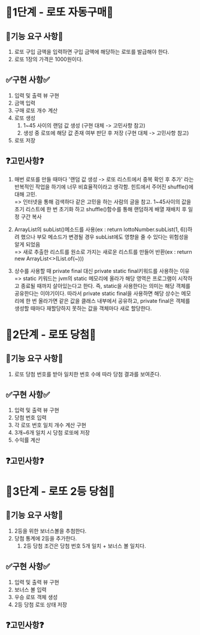 # 🚀1단계 - 로또 자동구매🚀
## 🔧기능 요구 사항🔧
1. 로또 구입 금액을 입력하면 구입 금액에 해당하는 로또를 발급해야 한다.
2. 로또 1장의 가격은 1000원이다.
## ✅구현 사항✅
1. 입력 및 출력 뷰 구현
2. 금액 입력
3. 구매 로또 개수 계산
4. 로또 생성
   1. 1~45 사이의 랜덤 값 생성 (구현 대체 -> 고민사항 참고)
   2. 생성 중 로또에 해당 값 존재 여부 판단 후 저장 (구현 대체 -> 고민사항 참고)
5. 로또 저장
## ❓고민사항❓

1. 매번 로또를 만들 때마다 '랜덤 값 생성 -> 로또 리스트에서 중복 확인 후 추가' 라는 반복적인 작업을 하기에 너무 비효율적이라고 생각함. 힌트에서 주어진 shuffle()에 대해 고민.<br>
=> 인터넷을 통해 검색하다 같은 고민을 하는 사람의 글을 참고. 1~45사이의 값을 초기 리스트에 한 번 초기화 하고 shuffle()함수를 통해 랜덤하게 배열 재배치 후 일정 구간 복사

2. ArrayList의 subList()메소드를 사용(ex : return lottoNumber.subList(1, 6))하려 했으나 부모 메소드가 변경될 경우 subList에도 영향을 줄 수 있다는 위험성을 알게 되었음<br>
=> 새로 추출한 리스트를 원소로 가지는 새로운 리스트를 만들어 반환(ex : return new ArrayList<>(List.of(~)))

3. 상수를 사용할 때 private final 대신 private static final키워드를 사용하는 이유<br>
=> static 키워드는  jvm의 static 메모리에 올라가 해당 영역은 프로그램이 시작하고 종료될 때까지 살아있는다고 한다. 즉, static을 사용한다는 의미는 해당 객체를 공유한다는 이야기이다. 따라서 private static final을 사용하면 해당 상수는 메모리에 한 번 올라가면 같은 값을 클래스 내부에서 공유하고, private final은 객체를 생성할 때마다 재할당하지 못하는 값을 객체마다 새로 할당한다. 

# 🚀2단계 - 로또 당첨🚀
## 🔧기능 요구 사항🔧
1. 로또 당첨 번호를 받아 일치한 번호 수에 따라 당첨 결과를 보여준다.
## ✅구현 사항✅
1. 입력 및 출력 뷰 구현
2. 당첨 번호 입력
3. 각 로또 번호 일치 개수 계산 구현
4. 3개~6개 일치 시 당첨 로또에 저장
5. 수익률 계산
## ❓고민사항❓

# 🚀3단계 - 로또 2등 당첨🚀
## 🔧기능 요구 사항🔧
1. 2등을 위한 보너스볼을 추첨한다.
2. 당첨 통계에 2등을 추가한다.
   1. 2등 당첨 조건은 당첨 번호 5개 일치 + 보너스 볼 일치다.
## ✅구현 사항✅
1. 입력 및 출력 뷰 구현
2. 보너스 볼 입력
3. 우승 로또 객체 생성
4. 2등 당첨 로또 상태 저장
## ❓고민사항❓
